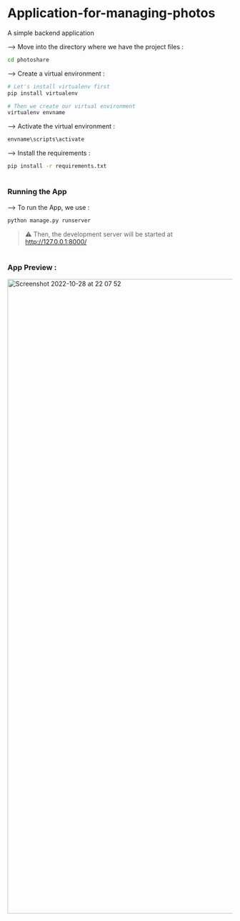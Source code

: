 # Application-for-managing-photos
 A simple backend application 

</div>

--> Move into the directory where we have the project files : 
```bash
cd photoshare 

```

--> Create a virtual environment :
```bash
# Let's install virtualenv first
pip install virtualenv

# Then we create our virtual environment
virtualenv envname

```

--> Activate the virtual environment :
```bash
envname\scripts\activate

```

--> Install the requirements :
```bash
pip install -r requirements.txt

```

#

### Running the App

--> To run the App, we use :
```bash
python manage.py runserver

```


> ⚠ Then, the development server will be started at http://127.0.0.1:8000/

#

### App Preview :
<img width="1422" alt="Screenshot 2022-10-28 at 22 07 52" src="https://user-images.githubusercontent.com/54496175/198723250-7141fdc0-4f2d-413b-a701-9f6857cb09ce.png">
